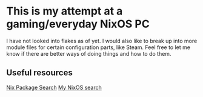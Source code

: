 # This is my attempt at a gaming/everyday NixOS PC

I have not looked into flakes as of yet. I would also like to break up into more module files for certain configuration parts, like Steam.
Feel free to let me know if there are better ways of doing things and how to do them.

## Useful resources

[Nix Package Search](https://search.nixos.org/packages)
[My NixOS search](https://mynixos.com)
